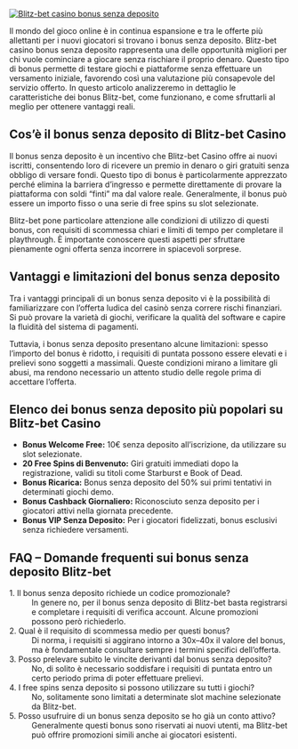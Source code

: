[![Blitz-bet casino bonus senza deposito](https://123-caf.pages.dev/gitsignup.png)](https://vrmoo.ru/Bt82HjjY)

<div>     <p>Il mondo del gioco online è in continua espansione e tra le offerte più allettanti per i nuovi giocatori si trovano i bonus senza deposito. Blitz-bet casino bonus senza deposito rappresenta una delle opportunità migliori per chi vuole cominciare a giocare senza rischiare il proprio denaro. Questo tipo di bonus permette di testare giochi e piattaforme senza effettuare un versamento iniziale, favorendo così una valutazione più consapevole del servizio offerto. In questo articolo analizzeremo in dettaglio le caratteristiche dei bonus Blitz-bet, come funzionano, e come sfruttarli al meglio per ottenere vantaggi reali.</p>    <h2>Cos’è il bonus senza deposito di Blitz-bet Casino</h2>   <p>Il bonus senza deposito è un incentivo che Blitz-bet Casino offre ai nuovi iscritti, consentendo loro di ricevere un premio in denaro o giri gratuiti senza obbligo di versare fondi. Questo tipo di bonus è particolarmente apprezzato perché elimina la barriera d’ingresso e permette direttamente di provare la piattaforma con soldi “finti” ma dal valore reale. Generalmente, il bonus può essere un importo fisso o una serie di free spins su slot selezionate.</p>   <p>Blitz-bet pone particolare attenzione alle condizioni di utilizzo di questi bonus, con requisiti di scommessa chiari e limiti di tempo per completare il playthrough. È importante conoscere questi aspetti per sfruttare pienamente ogni offerta senza incorrere in spiacevoli sorprese.</p>    <h2>Vantaggi e limitazioni del bonus senza deposito</h2>   <p>Tra i vantaggi principali di un bonus senza deposito vi è la possibilità di familiarizzare con l’offerta ludica del casinò senza correre rischi finanziari. Si può provare la varietà di giochi, verificare la qualità del software e capire la fluidità del sistema di pagamenti.</p>   <p>Tuttavia, i bonus senza deposito presentano alcune limitazioni: spesso l’importo del bonus è ridotto, i requisiti di puntata possono essere elevati e i prelievi sono soggetti a massimali. Queste condizioni mirano a limitare gli abusi, ma rendono necessario un attento studio delle regole prima di accettare l’offerta.</p>    <h2>Elenco dei bonus senza deposito più popolari su Blitz-bet Casino</h2>   <ul>     <li><strong>Bonus Welcome Free:</strong> 10€ senza deposito all’iscrizione, da utilizzare su slot selezionate.</li>     <li><strong>20 Free Spins di Benvenuto:</strong> Giri gratuiti immediati dopo la registrazione, validi su titoli come Starburst e Book of Dead.</li>     <li><strong>Bonus Ricarica:</strong> Bonus senza deposito del 50% sui primi tentativi in determinati giochi demo.</li>     <li><strong>Bonus Cashback Giornaliero:</strong> Riconosciuto senza deposito per i giocatori attivi nella giornata precedente.</li>     <li><strong>Bonus VIP Senza Deposito:</strong> Per i giocatori fidelizzati, bonus esclusivi senza richiedere versamenti.</li>   </ul>    <h2>FAQ – Domande frequenti sui bonus senza deposito Blitz-bet</h2>   <dl>     <dt>1. Il bonus senza deposito richiede un codice promozionale?</dt>     <dd>In genere no, per il bonus senza deposito di Blitz-bet basta registrarsi e completare i requisiti di verifica account. Alcune promozioni possono però richiederlo.</dd>      <dt>2. Qual è il requisito di scommessa medio per questi bonus?</dt>     <dd>Di norma, i requisiti si aggirano intorno a 30x–40x il valore del bonus, ma è fondamentale consultare sempre i termini specifici dell’offerta.</dd>      <dt>3. Posso prelevare subito le vincite derivanti dal bonus senza deposito?</dt>     <dd>No, di solito è necessario soddisfare i requisiti di puntata entro un certo periodo prima di poter effettuare prelievi.</dd>      <dt>4. I free spins senza deposito si possono utilizzare su tutti i giochi?</dt>     <dd>No, solitamente sono limitati a determinate slot machine selezionate da Blitz-bet.</dd>      <dt>5. Posso usufruire di un bonus senza deposito se ho già un conto attivo?</dt>     <dd>Generalmente questi bonus sono riservati ai nuovi utenti, ma Blitz-bet può offrire promozioni simili anche ai giocatori esistenti.</dd>   </dl> </div>